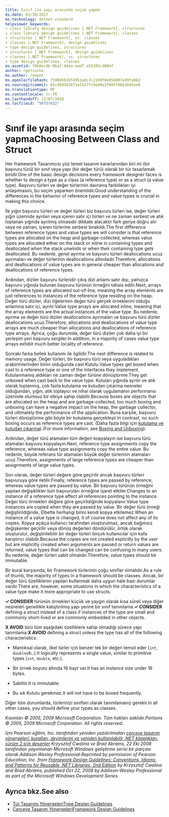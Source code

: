 ```yaml
---
title: Sınıf ile yapı arasında seçim yapma
ms.date: 03/30/2017
ms.technology: dotnet-standard
helpviewer_keywords:
- class library design guidelines [.NET Framework], structures
- class library design guidelines [.NET Framework], classes
- structures [.NET Framework], vs. classes
- classes [.NET Framework], design guidelines
- type design guidelines, structures
- structures [.NET Framework], design guidelines
- classes [.NET Framework], vs. structures
- type design guidelines, classes
ms.assetid: f8b8ec9b-0ba7-4dea-aadf-a93395cd804f
author: rpetrusha
ms.author: ronpet
ms.openlocfilehash: 7590d5628f4951a8c7c2199f0e954007ed9fa962
ms.sourcegitcommit: b5cd9d5d3b75a5537fc9ad8a3f085f0bb1845ee0
ms.translationtype: MT
ms.contentlocale: tr-TR
ms.lasthandoff: 11/07/2018
ms.locfileid: "50757432"
---
```

# <a name="choosing-between-class-and-struct"></a><span data-ttu-id="af08b-102">Sınıf ile yapı arasında seçim yapma</span><span class="sxs-lookup"><span data-stu-id="af08b-102">Choosing Between Class and Struct</span></span>
<span data-ttu-id="af08b-103">Her framework Tasarımcısı yüz temel tasarım kararlarından biri mi (bir başvuru türü) bir sınıf veya yapı (bir değer türü) olarak bir tür tasarlamak biridir.</span><span class="sxs-lookup"><span data-stu-id="af08b-103">One of the basic design decisions every framework designer faces is whether to design a type as a class (a reference type) or as a struct (a value type).</span></span> <span data-ttu-id="af08b-104">Başvuru türleri ve değer türlerinin davranış farklılıkları iyi anlaşılmasını, bu seçim yaparken önemlidir.</span><span class="sxs-lookup"><span data-stu-id="af08b-104">Good understanding of the differences in the behavior of reference types and value types is crucial in making this choice.</span></span>  
  
 <span data-ttu-id="af08b-105">İlk yığın başvuru türleri ve değer türleri biz başvuru türleri ise, değer türleri yığın üzerinde ayrılan veya içeren satır içi türleri ve ne zaman serbest ve atık toplanan yığında ayrılmış olmasıdır dikkate alacaktır fark geriye doğru alır veya ne zaman, içeren türlerine serbest bırakıldı.</span><span class="sxs-lookup"><span data-stu-id="af08b-105">The first difference between reference types and value types we will consider is that reference types are allocated on the heap and garbage-collected, whereas value types are allocated either on the stack or inline in containing types and deallocated when the stack unwinds or when their containing type gets deallocated.</span></span> <span data-ttu-id="af08b-106">Bu nedenle, genel ayırma ve başvuru türleri deallocations ucuz ayırmaları ve değer türlerinin deallocations altındadır.</span><span class="sxs-lookup"><span data-stu-id="af08b-106">Therefore, allocations and deallocations of value types are in general cheaper than allocations and deallocations of reference types.</span></span>  
  
 <span data-ttu-id="af08b-107">Ardından, diziler başvuru türleridir çıkış dizi anlamı satır dışı, yalnızca başvuru yığında bulunan başvuru türünün örneğini tahsis edilir.</span><span class="sxs-lookup"><span data-stu-id="af08b-107">Next, arrays of reference types are allocated out-of-line, meaning the array elements are just references to instances of the reference type residing on the heap.</span></span> <span data-ttu-id="af08b-108">Değer türü diziler, dizi öğelerinin değer türü gerçek örneklerini olduğu anlamına satır içi, ayrılır.</span><span class="sxs-lookup"><span data-stu-id="af08b-108">Value type arrays are allocated inline, meaning that the array elements are the actual instances of the value type.</span></span> <span data-ttu-id="af08b-109">Bu nedenle, ayırma ve değer türü diziler deallocations ayırmaları ve başvuru türü diziler deallocations ucuz.</span><span class="sxs-lookup"><span data-stu-id="af08b-109">Therefore, allocations and deallocations of value type arrays are much cheaper than allocations and deallocations of reference type arrays.</span></span> <span data-ttu-id="af08b-110">Ayrıca, çoğu durumda, değer türü diziler çok daha iyi bir yerleşim yeri başvuru sergiler.</span><span class="sxs-lookup"><span data-stu-id="af08b-110">In addition, in a majority of cases value type arrays exhibit much better locality of reference.</span></span>  
  
 <span data-ttu-id="af08b-111">Sonraki farka bellek kullanımı ile ilgilidir.</span><span class="sxs-lookup"><span data-stu-id="af08b-111">The next difference is related to memory usage.</span></span> <span data-ttu-id="af08b-112">Değer türleri, bir başvuru türü veya uyguladıkları arabirimlerinden birini olduğunda cast Kutulu.</span><span class="sxs-lookup"><span data-stu-id="af08b-112">Value types get boxed when cast to a reference type or one of the interfaces they implement.</span></span> <span data-ttu-id="af08b-113">Kutulanmamış aldıkları ne zaman değer türüne dönüştürme.</span><span class="sxs-lookup"><span data-stu-id="af08b-113">They get unboxed when cast back to the value type.</span></span> <span data-ttu-id="af08b-114">Kutuları yığında ayrılır ve atık olarak toplanmış, çok fazla kutulama ve kutudan çıkarma nesneler olduğundan, yığın, atık toplayıcı ve nihai olarak uygulamanın performansı üzerinde olumsuz bir etkiye sahip olabilir.</span><span class="sxs-lookup"><span data-stu-id="af08b-114">Because boxes are objects that are allocated on the heap and are garbage-collected, too much boxing and unboxing can have a negative impact on the heap, the garbage collector, and ultimately the performance of the application.</span></span>  <span data-ttu-id="af08b-115">Buna karşılık, başvuru türleri dönüştürme gibi böyle bir kutulama gerçekleşir.</span><span class="sxs-lookup"><span data-stu-id="af08b-115">In contrast, no such boxing occurs as reference types are cast.</span></span> <span data-ttu-id="af08b-116">(Daha fazla bilgi için [kutulama ve kutudan çıkarma](../../csharp/programming-guide/types/boxing-and-unboxing.md)).</span><span class="sxs-lookup"><span data-stu-id="af08b-116">(For more information, see [Boxing and Unboxing](../../csharp/programming-guide/types/boxing-and-unboxing.md)).</span></span>
  
 <span data-ttu-id="af08b-117">Ardından, değer türü atamaları tüm değeri kopyalayın ise başvuru türü atamaları başvuru kopyalayın.</span><span class="sxs-lookup"><span data-stu-id="af08b-117">Next, reference type assignments copy the reference, whereas value type assignments copy the entire value.</span></span> <span data-ttu-id="af08b-118">Bu nedenle, büyük referans tür atamaları büyük değer türlerinin atamaları ucuz.</span><span class="sxs-lookup"><span data-stu-id="af08b-118">Therefore, assignments of large reference types are cheaper than assignments of large value types.</span></span>  
  
 <span data-ttu-id="af08b-119">Son olarak, değer türleri değere göre geçirilir ancak başvuru türleri başvuruya göre iletilir.</span><span class="sxs-lookup"><span data-stu-id="af08b-119">Finally, reference types are passed by reference, whereas value types are passed by value.</span></span> <span data-ttu-id="af08b-120">Bir başvuru türünün örneğini yapılan değişiklikler tüm başvuruları örneğine işaret etkiler.</span><span class="sxs-lookup"><span data-stu-id="af08b-120">Changes to an instance of a reference type affect all references pointing to the instance.</span></span> <span data-ttu-id="af08b-121">Değer türü örnekleri değere göre geçirildiğinde kopyalanır.</span><span class="sxs-lookup"><span data-stu-id="af08b-121">Value type instances are copied when they are passed by value.</span></span> <span data-ttu-id="af08b-122">Bir değer türü örneği değiştirildiğinde, Elbette herhangi birini kendi kopya etkilemez.</span><span class="sxs-lookup"><span data-stu-id="af08b-122">When an instance of a value type is changed, it of course does not affect any of its copies.</span></span> <span data-ttu-id="af08b-123">Kopya açıkça kullanıcı tarafından oluşturulmaz, ancak bağımsız değişkenler geçirilir veya dönüş değerleri döndürülür, örtük olarak oluşturulur, değiştirilebilir bir değer türleri birçok kullanıcılar için kafa karıştırıcı olabilir.</span><span class="sxs-lookup"><span data-stu-id="af08b-123">Because the copies are not created explicitly by the user but are implicitly created when arguments are passed or return values are returned, value types that can be changed can be confusing to many users.</span></span> <span data-ttu-id="af08b-124">Bu nedenle, değer türleri sabit olmalıdır.</span><span class="sxs-lookup"><span data-stu-id="af08b-124">Therefore, value types should be immutable.</span></span>  
  
 <span data-ttu-id="af08b-125">Bir kural karşısında, bir Framework türlerinin çoğu sınıflar olmalıdır.</span><span class="sxs-lookup"><span data-stu-id="af08b-125">As a rule of thumb, the majority of types in a framework should be classes.</span></span> <span data-ttu-id="af08b-126">Ancak, bir değer türü özelliklerini yapıları kullanmak daha uygun hale bazı durumlar vardır.</span><span class="sxs-lookup"><span data-stu-id="af08b-126">There are, however, some situations in which the characteristics of a value type make it more appropriate to use structs.</span></span>  
  
 <span data-ttu-id="af08b-127">**✓ CONSIDER** türünün örnekleri küçük ve yaygın olarak kısa süreli veya diğer nesneleri genellikle katıştırılmış yapı yerine bir sınıf tanımlama.</span><span class="sxs-lookup"><span data-stu-id="af08b-127">**✓ CONSIDER** defining a struct instead of a class if instances of the type are small and commonly short-lived or are commonly embedded in other objects.</span></span>  
  
 <span data-ttu-id="af08b-128">**X AVOID** türü tüm aşağıdaki özelliklere sahip olmadığı sürece yapı tanımlama:</span><span class="sxs-lookup"><span data-stu-id="af08b-128">**X AVOID** defining a struct unless the type has all of the following characteristics:</span></span>  
  
-   <span data-ttu-id="af08b-129">Mantıksal olarak, ilkel türler için benzer tek bir değeri temsil eder (`int`, `double`vb..).</span><span class="sxs-lookup"><span data-stu-id="af08b-129">It logically represents a single value, similar to primitive types (`int`, `double`, etc.).</span></span>  
  
-   <span data-ttu-id="af08b-130">Bir örnek boyutu altında 16 bayt var.</span><span class="sxs-lookup"><span data-stu-id="af08b-130">It has an instance size under 16 bytes.</span></span>  
  
-   <span data-ttu-id="af08b-131">Sabittir.</span><span class="sxs-lookup"><span data-stu-id="af08b-131">It is immutable.</span></span>  
  
-   <span data-ttu-id="af08b-132">Bu sık Kutulu gerekmez.</span><span class="sxs-lookup"><span data-stu-id="af08b-132">It will not have to be boxed frequently.</span></span>  
  
 <span data-ttu-id="af08b-133">Diğer tüm durumlarda, türlerinizi sınıfları olarak tanımlamanız gerekir.</span><span class="sxs-lookup"><span data-stu-id="af08b-133">In all other cases, you should define your types as classes.</span></span>  
  
 <span data-ttu-id="af08b-134">*Kısımları © 2005, 2009 Microsoft Corporation. Tüm hakları saklıdır.*</span><span class="sxs-lookup"><span data-stu-id="af08b-134">*Portions © 2005, 2009 Microsoft Corporation. All rights reserved.*</span></span>  
  
 <span data-ttu-id="af08b-135">*İzni Pearson eğitim, Inc. tarafından yeniden yazdırılmaları [çerçeve tasarım yönergeleri: kuralları, deyimlerini ve yeniden kullanılabilir .NET kitaplıkları, sürüm 2 için desenler](https://www.informit.com/store/framework-design-guidelines-conventions-idioms-and-9780321545619) Krzysztof Cwalina ve Brad Abrams, 22 Eki 2008 tarafından yayımlanan Microsoft Windows geliştirme serisi bir parçası olarak Addison Wesley Professional.*</span><span class="sxs-lookup"><span data-stu-id="af08b-135">*Reprinted by permission of Pearson Education, Inc. from [Framework Design Guidelines: Conventions, Idioms, and Patterns for Reusable .NET Libraries, 2nd Edition](https://www.informit.com/store/framework-design-guidelines-conventions-idioms-and-9780321545619) by Krzysztof Cwalina and Brad Abrams, published Oct 22, 2008 by Addison-Wesley Professional as part of the Microsoft Windows Development Series.*</span></span>  
  
## <a name="see-also"></a><span data-ttu-id="af08b-136">Ayrıca bkz.</span><span class="sxs-lookup"><span data-stu-id="af08b-136">See also</span></span>

- [<span data-ttu-id="af08b-137">Tür Tasarımı Yönergeleri</span><span class="sxs-lookup"><span data-stu-id="af08b-137">Type Design Guidelines</span></span>](../../../docs/standard/design-guidelines/type.md)  
- [<span data-ttu-id="af08b-138">Çerçeve Tasarım Yönergeleri</span><span class="sxs-lookup"><span data-stu-id="af08b-138">Framework Design Guidelines</span></span>](../../../docs/standard/design-guidelines/index.md)
